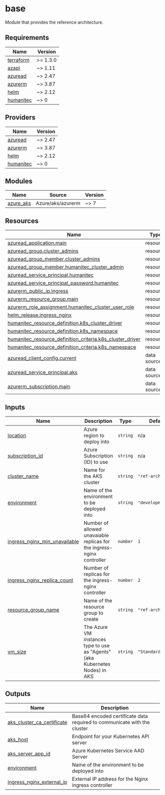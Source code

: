 # base 

Module that provides the reference architecture.

<!-- BEGIN_TF_DOCS -->
## Requirements

| Name | Version |
|------|---------|
| <a name="requirement_terraform"></a> [terraform](#requirement\_terraform) | >= 1.3.0 |
| <a name="requirement_azapi"></a> [azapi](#requirement\_azapi) | ~> 1.11 |
| <a name="requirement_azuread"></a> [azuread](#requirement\_azuread) | ~> 2.47 |
| <a name="requirement_azurerm"></a> [azurerm](#requirement\_azurerm) | ~> 3.87 |
| <a name="requirement_helm"></a> [helm](#requirement\_helm) | ~> 2.12 |
| <a name="requirement_humanitec"></a> [humanitec](#requirement\_humanitec) | ~> 0 |

## Providers

| Name | Version |
|------|---------|
| <a name="provider_azuread"></a> [azuread](#provider\_azuread) | ~> 2.47 |
| <a name="provider_azurerm"></a> [azurerm](#provider\_azurerm) | ~> 3.87 |
| <a name="provider_helm"></a> [helm](#provider\_helm) | ~> 2.12 |
| <a name="provider_humanitec"></a> [humanitec](#provider\_humanitec) | ~> 0 |

## Modules

| Name | Source | Version |
|------|--------|---------|
| <a name="module_azure_aks"></a> [azure\_aks](#module\_azure\_aks) | Azure/aks/azurerm | ~> 7 |

## Resources

| Name | Type |
|------|------|
| [azuread_application.main](https://registry.terraform.io/providers/hashicorp/azuread/latest/docs/resources/application) | resource |
| [azuread_group.cluster_admins](https://registry.terraform.io/providers/hashicorp/azuread/latest/docs/resources/group) | resource |
| [azuread_group_member.cluster_admins](https://registry.terraform.io/providers/hashicorp/azuread/latest/docs/resources/group_member) | resource |
| [azuread_group_member.humanitec_cluster_admin](https://registry.terraform.io/providers/hashicorp/azuread/latest/docs/resources/group_member) | resource |
| [azuread_service_principal.humanitec](https://registry.terraform.io/providers/hashicorp/azuread/latest/docs/resources/service_principal) | resource |
| [azuread_service_principal_password.humanitec](https://registry.terraform.io/providers/hashicorp/azuread/latest/docs/resources/service_principal_password) | resource |
| [azurerm_public_ip.ingress](https://registry.terraform.io/providers/hashicorp/azurerm/latest/docs/resources/public_ip) | resource |
| [azurerm_resource_group.main](https://registry.terraform.io/providers/hashicorp/azurerm/latest/docs/resources/resource_group) | resource |
| [azurerm_role_assignment.humanitec_cluster_user_role](https://registry.terraform.io/providers/hashicorp/azurerm/latest/docs/resources/role_assignment) | resource |
| [helm_release.ingress_nginx](https://registry.terraform.io/providers/hashicorp/helm/latest/docs/resources/release) | resource |
| [humanitec_resource_definition.k8s_cluster_driver](https://registry.terraform.io/providers/humanitec/humanitec/latest/docs/resources/resource_definition) | resource |
| [humanitec_resource_definition.k8s_namespace](https://registry.terraform.io/providers/humanitec/humanitec/latest/docs/resources/resource_definition) | resource |
| [humanitec_resource_definition_criteria.k8s_cluster_driver](https://registry.terraform.io/providers/humanitec/humanitec/latest/docs/resources/resource_definition_criteria) | resource |
| [humanitec_resource_definition_criteria.k8s_namespace](https://registry.terraform.io/providers/humanitec/humanitec/latest/docs/resources/resource_definition_criteria) | resource |
| [azuread_client_config.current](https://registry.terraform.io/providers/hashicorp/azuread/latest/docs/data-sources/client_config) | data source |
| [azuread_service_principal.aks](https://registry.terraform.io/providers/hashicorp/azuread/latest/docs/data-sources/service_principal) | data source |
| [azurerm_subscription.main](https://registry.terraform.io/providers/hashicorp/azurerm/latest/docs/data-sources/subscription) | data source |

## Inputs

| Name | Description | Type | Default | Required |
|------|-------------|------|---------|:--------:|
| <a name="input_location"></a> [location](#input\_location) | Azure region to deploy into | `string` | n/a | yes |
| <a name="input_subscription_id"></a> [subscription\_id](#input\_subscription\_id) | Azure Subscription (ID) to use | `string` | n/a | yes |
| <a name="input_cluster_name"></a> [cluster\_name](#input\_cluster\_name) | Name for the AKS cluster | `string` | `"ref-arch"` | no |
| <a name="input_environment"></a> [environment](#input\_environment) | Name of the environment to be deployed into | `string` | `"development"` | no |
| <a name="input_ingress_nginx_min_unavailable"></a> [ingress\_nginx\_min\_unavailable](#input\_ingress\_nginx\_min\_unavailable) | Number of allowed unavaiable replicas for the ingress-nginx controller | `number` | `1` | no |
| <a name="input_ingress_nginx_replica_count"></a> [ingress\_nginx\_replica\_count](#input\_ingress\_nginx\_replica\_count) | Number of replicas for the ingress-nginx controller | `number` | `2` | no |
| <a name="input_resource_group_name"></a> [resource\_group\_name](#input\_resource\_group\_name) | Name of the resource group to create | `string` | `"ref-arch"` | no |
| <a name="input_vm_size"></a> [vm\_size](#input\_vm\_size) | The Azure VM instances type to use as "Agents" (aka Kubernetes Nodes) in AKS | `string` | `"Standard_D2_v2"` | no |

## Outputs

| Name | Description |
|------|-------------|
| <a name="output_aks_cluster_ca_certificate"></a> [aks\_cluster\_ca\_certificate](#output\_aks\_cluster\_ca\_certificate) | Base64 encoded certificate data required to communicate with the cluster |
| <a name="output_aks_host"></a> [aks\_host](#output\_aks\_host) | Endpoint for your Kubernetes API server |
| <a name="output_aks_server_app_id"></a> [aks\_server\_app\_id](#output\_aks\_server\_app\_id) | Azure Kubernetes Service AAD Server |
| <a name="output_environment"></a> [environment](#output\_environment) | Name of the environment to be deployed into |
| <a name="output_ingress_nginx_external_ip"></a> [ingress\_nginx\_external\_ip](#output\_ingress\_nginx\_external\_ip) | External IP address for the Nginx ingress controller |
<!-- END_TF_DOCS -->
